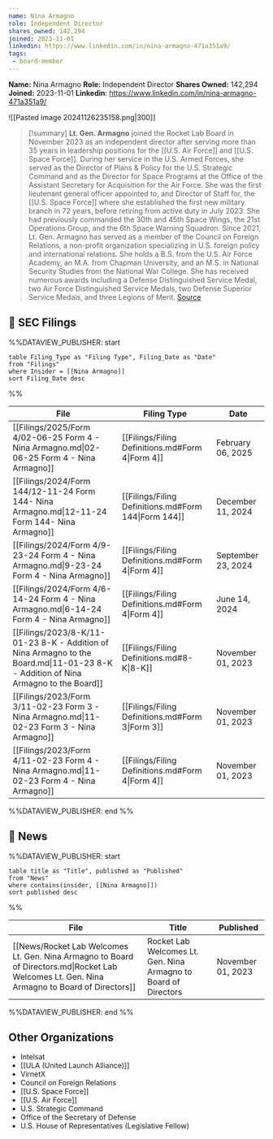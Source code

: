 ```yaml
---
name: Nina Armagno
role: Independent Director
shares_owned: 142,294
joined: 2023-11-01
linkedin: https://www.linkedin.com/in/nina-armagno-471a351a9/
tags:
 - board-member
---
```


**Name:** Nina Armagno
**Role:** Independent Director
**Shares Owned:** 142,294
**Joined:** 2023-11-01
**Linkedin**: https://www.linkedin.com/in/nina-armagno-471a351a9/

![[Pasted image 20241126235158.png|300]]

>[!summary]
**Lt. Gen. Armagno** joined the Rocket Lab Board in November 2023 as an independent director after serving more than 35 years in leadership positions for the [[U.S. Air Force]] and [[U.S. Space Force]]. During her service in the U.S. Armed Forces, she served as the Director of Plans & Policy for the U.S. Strategic Command and as the Director for Space Programs at the Office of the Assistant Secretary for Acquisition for the Air Force. She was the first lieutenant general officer appointed to, and Director of Staff for, the [[U.S. Space Force]] where she established the first new military branch in 72 years, before retiring from active duty in July 2023. She had previously commanded the 30th and 45th Space Wings, the 21st Operations Group, and the 6th Space Warning Squadron. Since 2021, Lt. Gen. Armagno has served as a member of the Council on Foreign Relations, a non-profit organization specializing in U.S. foreign policy and international relations. She holds a B.S. from the U.S. Air Force Academy, an M.A. from Chapman University, and an M.S. in National Security Studies from the National War College. She has received numerous awards including a Defense Distinguished Service Medal, two Air Force Distinguished Service Medals, two Defense Superior Service Medals, and three Legions of Merit.
[Source](https://www.rocketlabusa.com/about/team/)

## 💼 SEC Filings
%%DATAVIEW_PUBLISHER: start
```
table Filing_Type as "Filing Type", Filing_Date as "Date"
from "Filings"
where Insider = [[Nina Armagno]]
sort Filing_Date desc

```
%%

| File                                                                                                                               | Filing Type                                          | Date               |
| ---------------------------------------------------------------------------------------------------------------------------------- | ---------------------------------------------------- | ------------------ |
| [[Filings/2025/Form 4/02-06-25 Form 4 - Nina Armagno.md\|02-06-25 Form 4 - Nina Armagno]]                                          | [[Filings/Filing Definitions.md#Form 4\|Form 4]]     | February 06, 2025  |
| [[Filings/2024/Form 144/12-11-24 Form 144- Nina Armagno.md\|12-11-24 Form 144- Nina Armagno]]                                      | [[Filings/Filing Definitions.md#Form 144\|Form 144]] | December 11, 2024  |
| [[Filings/2024/Form 4/9-23-24 Form 4 - Nina Armagno.md\|9-23-24 Form 4 - Nina Armagno]]                                            | [[Filings/Filing Definitions.md#Form 4\|Form 4]]     | September 23, 2024 |
| [[Filings/2024/Form 4/6-14-24 Form 4 - Nina Armagno.md\|6-14-24 Form 4 - Nina Armagno]]                                            | [[Filings/Filing Definitions.md#Form 4\|Form 4]]     | June 14, 2024      |
| [[Filings/2023/8-K/11-01-23 8-K - Addition of Nina Armagno to the Board.md\|11-01-23 8-K - Addition of Nina Armagno to the Board]] | [[Filings/Filing Definitions.md#8-K\|8-K]]           | November 01, 2023  |
| [[Filings/2023/Form 3/11-02-23 Form 3 - Nina Armagno.md\|11-02-23 Form 3 - Nina Armagno]]                                          | [[Filings/Filing Definitions.md#Form 3\|Form 3]]     | November 01, 2023  |
| [[Filings/2023/Form 4/11-02-23 Form 4 - Nina Armagno.md\|11-02-23 Form 4 - Nina Armagno]]                                          | [[Filings/Filing Definitions.md#Form 4\|Form 4]]     | November 01, 2023  |

%%DATAVIEW_PUBLISHER: end %%

## 📰 News
%%DATAVIEW_PUBLISHER: start
```
table title as "Title", published as "Published"
from "News"
where contains(insider, [[Nina Armagno]])
sort published desc
```
%%

| File                                                                                                                                         | Title                                                            | Published         |
| -------------------------------------------------------------------------------------------------------------------------------------------- | ---------------------------------------------------------------- | ----------------- |
| [[News/Rocket Lab Welcomes Lt. Gen. Nina Armagno to Board of Directors.md\|Rocket Lab Welcomes Lt. Gen. Nina Armagno to Board of Directors]] | Rocket Lab Welcomes Lt. Gen. Nina Armagno to Board of Directors  | November 01, 2023 |

%%DATAVIEW_PUBLISHER: end %%

## Other Organizations

-  Intelsat
-  [[ULA (United Launch Alliance)]] 
-  VirnetX
-  Council on Foreign Relations
-  [[U.S. Space Force]]
-  [[U.S. Air Force]]
-  U.S. Strategic Command
-  Office of the Secretary of Defense
-  U.S. House of Representatives (Legislative Fellow)